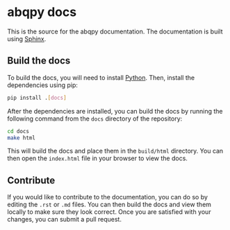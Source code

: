 # abqpy docs

This is the source for the abqpy documentation. The documentation is built using [Sphinx](http://www.sphinx-doc.org/en/master/).

## Build the docs

To build the docs, you will need to install [Python](https://www.python.org/downloads/). Then, install the dependencies using pip:
```bash
pip install .[docs]
```
After the dependencies are installed, you can build the docs by running the following command from the `docs` directory of the repository:
```bash
cd docs
make html
```

This will build the docs and place them in the `build/html` directory. You can then open the `index.html` file in your browser to view the docs.

## Contribute

If you would like to contribute to the documentation, you can do so by editing the `.rst` or `.md` files. You can then build the docs and view them locally to make sure they look correct. Once you are satisfied with your changes, you can submit a pull request.
